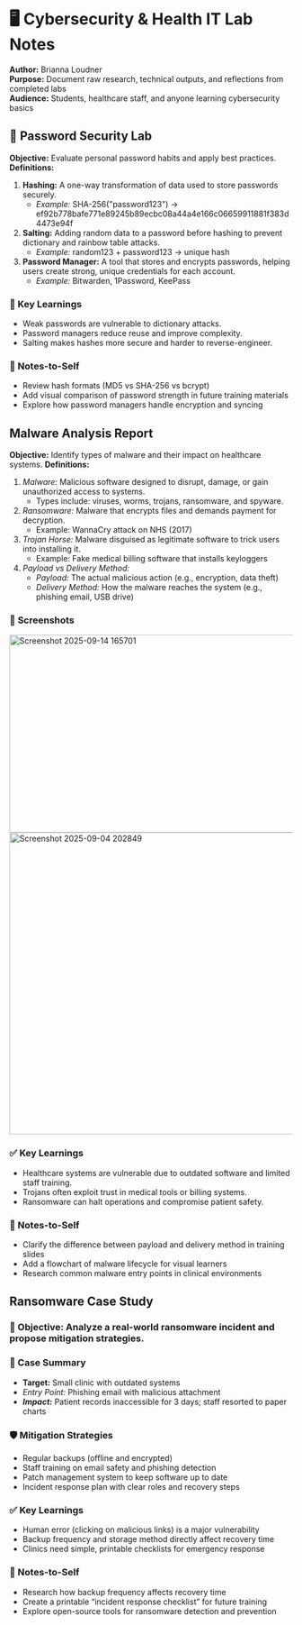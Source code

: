 # 🖥️ Cybersecurity & Health IT Lab Notes  
**Author:** Brianna Loudner  
**Purpose:** Document raw research, technical outputs, and reflections from completed labs  
**Audience:** Students, healthcare staff, and anyone learning cybersecurity basics  

## 🔐 Password Security Lab
**Objective:** Evaluate personal password habits and apply best practices.  
**Definitions:**
  1. **Hashing:** A one-way transformation of data used to store passwords securely.  
     - *Example:* SHA-256("password123") → ef92b778bafe771e89245b89ecbc08a44a4e166c06659911881f383d4473e94f  
2. **Salting:** Adding random data to a password before hashing to prevent dictionary and rainbow table attacks.  
     - *Example:* random123 + password123 → unique hash  
3. **Password Manager:** A tool that stores and encrypts passwords, helping users create strong, unique credentials for each account.  
     - *Example:* Bitwarden, 1Password, KeePass     
### 🤯 Key Learnings  
- Weak passwords are vulnerable to dictionary attacks.  
- Password managers reduce reuse and improve complexity.  
- Salting makes hashes more secure and harder to reverse-engineer.  
### 📝 Notes-to-Self  
-  Review hash formats (MD5 vs SHA-256 vs bcrypt)  
-  Add visual comparison of password strength in future training materials  
-  Explore how password managers handle encryption and syncing  

## Malware Analysis Report
**Objective:** Identify types of malware and their impact on healthcare systems.
**Definitions:**  
1. *Malware:* Malicious software designed to disrupt, damage, or gain unauthorized access to systems.  
   - Types include: viruses, worms, trojans, ransomware, and spyware.  
2. *Ransomware:* Malware that encrypts files and demands payment for decryption.  
   - Example: WannaCry attack on NHS (2017)  
3. *Trojan Horse:* Malware disguised as legitimate software to trick users into installing it.  
   - Example: Fake medical billing software that installs keyloggers  
4. *Payload vs Delivery Method:*  
   - *Payload:* The actual malicious action (e.g., encryption, data theft)  
   - *Delivery Method:* How the malware reaches the system (e.g., phishing email, USB drive)  
### 📸 **Screenshots**
<img width="696" height="351" alt="Screenshot 2025-09-14 165701" src="https://github.com/user-attachments/assets/47f2ee0f-1d2e-462d-a1a6-7c5113e71be4" />  
<img width="1653" height="536" alt="Screenshot 2025-09-04 202849" src="https://github.com/user-attachments/assets/dba81478-2f2c-4d8a-9d00-f24603cbae93" />  

### ✅ Key Learnings  
  - Healthcare systems are vulnerable due to outdated software and limited staff training.
- Trojans often exploit trust in medical tools or billing systems.
- Ransomware can halt operations and compromise patient safety.
### 📝 Notes-to-Self
-  Clarify the difference between payload and delivery method in training slides
-  Add a flowchart of malware lifecycle for visual learners
-  Research common malware entry points in clinical environments

## Ransomware Case Study  
### 🎯 Objective: Analyze a real-world ransomware incident and propose mitigation strategies.  
### 🧾 Case Summary  
- **Target:** Small clinic with outdated systems  
- *Entry Point:* Phishing email with malicious attachment  
- ***Impact:*** Patient records inaccessible for 3 days; staff resorted to paper charts
### 🛡️ Mitigation Strategies  
- Regular backups (offline and encrypted)  
- Staff training on email safety and phishing detection  
- Patch management system to keep software up to date  
- Incident response plan with clear roles and recovery steps  
### ✅ Key Learnings  
- Human error (clicking on malicious links) is a major vulnerability  
- Backup frequency and storage method directly affect recovery time  
- Clinics need simple, printable checklists for emergency response  
### 📝 Notes-to-Self  
-  Research how backup frequency affects recovery time  
-  Create a printable “incident response checklist” for future training  
-  Explore open-source tools for ransomware detection and prevention  



